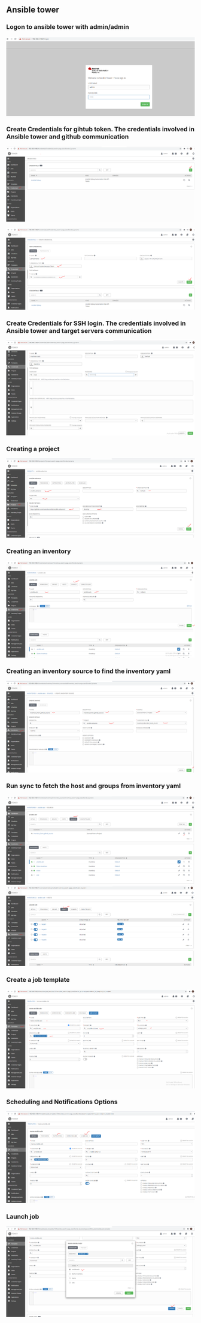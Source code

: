 ## Ansible tower

### Logon to ansible tower with admin/admin
![](images/login.PNG)

### Create Credentials for gihtub token. The credentials involved in Ansible tower and github communication
![](images/cred1.png)

![](images/cred2.png)

### Create Credentials for SSH login. The credentials involved in Ansible tower and target servers communication
![](images/ssh-creds.png)

### Creating a project
![](images/createproject.png)

### Creating an inventory
![](images/inv1.png)

### Creating an inventory source to find the inventory yaml
![](images/inv2.png)

### Run sync to fetch the host and groups from inventory yaml
![](images/invsync.png)
![](images/listofhosts_added.png)

### Create a job template
![](images/job_template.png)

### Scheduling and Notifications Options
![](images/Schedule_OR_Notification.png)

### Launch job
![](images/launch_job.png)


